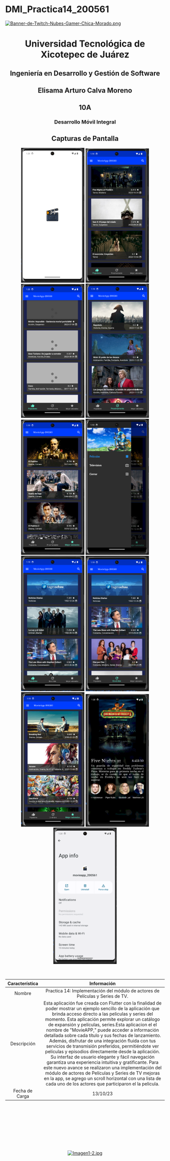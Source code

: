 # DMI_Practica14_200561

[![Banner-de-Twitch-Nubes-Gamer-Chica-Morado.png](https://i.postimg.cc/15q3LFXF/Banner-de-Twitch-Nubes-Gamer-Chica-Morado.png)](https://postimg.cc/MvzwBvyZ)

<div align="center">
  
# Universidad Tecnológica de Xicotepec de Juárez


## Ingeniería en Desarrollo y Gestión de Software
## Elisama Arturo Calva Moreno
## 10A
### Desarrollo Móvil Integral


## Capturas de Pantalla
<p align="center">
  <img src="./assets/0.png" width="200" alt="Captura de Pantalla 1">
  <img src="./assets/1.png" width="200" alt="Captura de Pantalla 2">
  <img src="./assets/11.png" width="200" alt="Captura de Pantalla 2">
  <img src="./assets/2.png" width="200" alt="Captura de Pantalla 3">
  <img src="./assets/3.png" width="200" alt="Captura de Pantalla 4">
  <img src="./assets/4.png" width="200" alt="Captura de Pantalla 5">
  <img src="./assets/5.png" width="200" alt="Captura de Pantalla 6">
  <img src="./assets/6.png" width="200" alt="Captura de Pantalla 7">
  <img src="./assets/7.png" width="200" alt="Captura de Pantalla 8">
  <img src="./assets/8.png" width="200" alt="Captura de Pantalla 9">
  <img src="./assets/9.png" width="200" alt="Captura de Pantalla 10">
</p>



&nbsp;
&nbsp;


|  Característica |  Información |
| :------------: | :------------: |
| Nombre  |  Practica 14: Implementación del módulo de actores de Películas y Series de TV. |
| Descripción  | Esta aplicación fue creada con Flutter con la finalidad de poder mostrar un ejemplo sencillo de la aplicación que brinda acceso directo a las peliculas y series del momento. Esta aplicación permite explorar un catálogo de expansión y películas, series.Esta aplicacion el el nombre de "MovieAPP," puede acceder a información detallada sobre cada título y sus fechas de lanzamiento. Además, disfrutar de una integración fluida con tus servicios de transmisión preferidos, permitiéndote ver películas y episodios directamente desde la aplicación. Su interfaz de usuario elegante y fácil navegación garantiza una experiencia intuitiva y gratificante. Para este nuevo avance se realizaron una implementación del módulo de actores de Películas y Series de TV mejoras en la app, se agrego un scroll horizontal con una lista de cada uno de los actores que participaron el la pelicula.    |
|  Fecha de Carga | 13/10/23  |

&nbsp;
&nbsp;

&nbsp;
&nbsp;

<br>
<br>
<br>
<br>

[![Imagen1-2.jpg](https://i.postimg.cc/x1swjyVj/Imagen1-2.jpg)](https://postimg.cc/0zwWcSNh)



&nbsp;
&nbsp;
